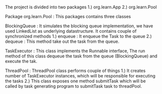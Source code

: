 
The project is divided into two packages
1.) org.learn.App
2.) org.learn.Pool

Package org.learn.Pool : This packages contains three classes

BlockingQueue : It simulates the blocking queue implementation, we have used LinkedList as underlying datastructure. It contains couple of synchronized methods 
                1.) enqueue : It enqueue the Task to the queue
				2.) dequeue : This method take out the task from the queue.

TaskExecutor  : This class implements the Runnable interface, The run method of this class dequeue the task from the queue (BlockingQueue) and execute the tak.

ThreadPool    : ThreadPool class performs couple of things
				1.) It creates number of TaskExecutor instances, which will be responsible for executing the tasks
				2.) This class exposes one method submitTask which will be called by task generating program to submitTask task to threadPool.